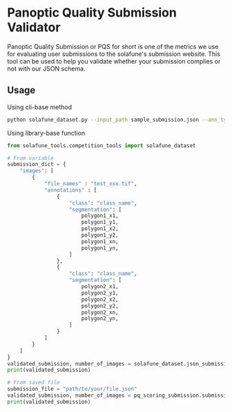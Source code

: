 # Panoptic Quality Submission Validator

Panoptic Quality Submission or PQS for short is one of the metrics we use for evaluating user submissions to the solafune's submission website. This tool can be used to help you validate whether your submission complies or not with our JSON schema.

## Usage

Using cli-base method

```bash
python solafune_dataset.py --input_path sample_submission.json --ann_type segmentation # Insert your JSON file
```

Using library-base function

```python
from solafune_tools.competition_tools import solafune_dataset

# From variable
submission_dict = {
    "images": [
        {
            "file_names" : "test_xxx.tif",
            "annotations" : [
                {
                    "class": "class_name",
                    "segmentation": [
                        polygon1_x1,
                        polygon1_y1,
                        polygon1_x2,
                        polygon1_y2,
                        polygon1_xn,
                        polygon1_yn,
                    ]
                },
                {
                    "class": "class_name",
                    "segmentation": [
                        polygon2_x1,
                        polygon2_y1,
                        polygon2_x2,
                        polygon2_y2,
                        polygon2_xn,
                        polygon2_yn,
                    ]
                }
            ]
        }
    ]
}
validated_submission, number_of_images = solafune_dataset.json_submission_validator(pdict = submission_dict, ann_type = "segmentation")
print(validated_submission)

# From saved file
submission_file = "path/to/your/file.json"
validated_submission, number_of_images = pq_scoring_submission.submission_validator(file_path = submission_file, ann_type = "segmentation")
print(validated_submission)
```
